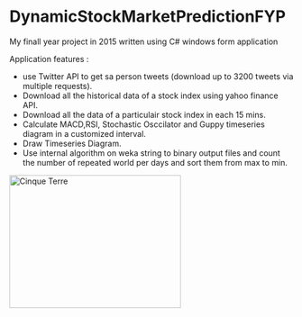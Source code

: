 # DynamicStockMarketPredictionFYP
My finall year project in 2015 written using C# windows form application




Application features : 
<ul>
<li>use Twitter API to get sa person tweets (download up to 3200 tweets via multiple requests).</li>
<li>Download all the historical data of a stock index using yahoo finance API. </li>
<li>Download all the data of a particulair stock index in each 15 mins.</li>
<li>Calculate MACD,RSI, Stochastic Osccilator and Guppy timeseries diagram in a customized interval.</li>
<li>Draw Timeseries Diagram.</li>
<li>Use internal algorithm on weka string to binary output files and count the number of repeated world per days and sort them from max to min.</li>
</ul>
<img src="https://www.google.com/images/branding/googlelogo/1x/googlelogo_color_272x92dp.png" class="img-rounded" alt="Cinque Terre" width="304" height="236">
